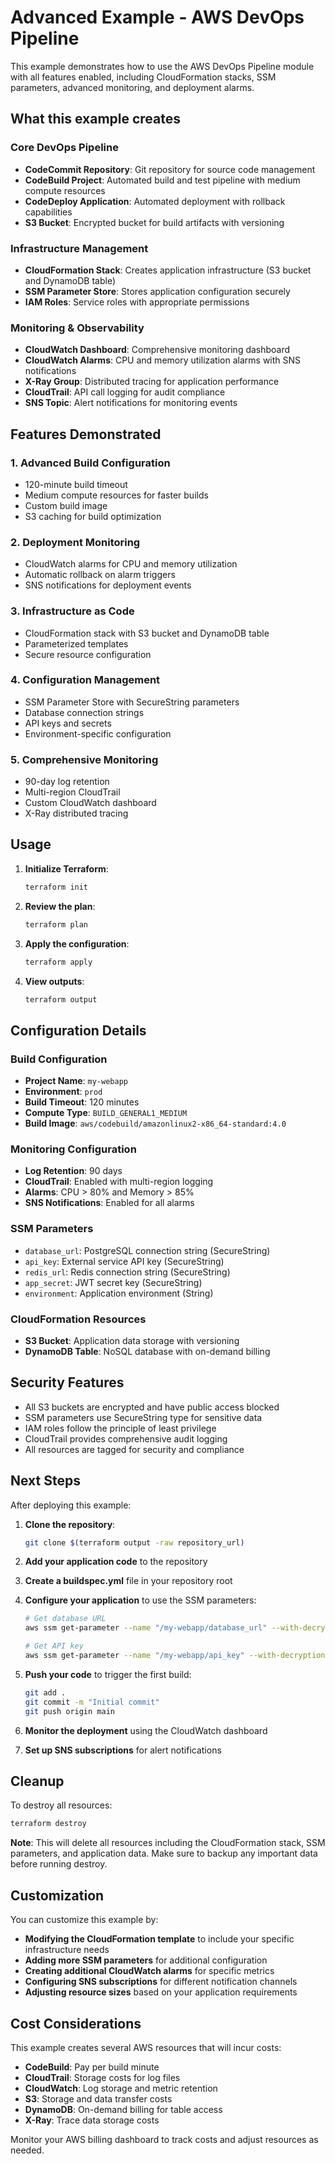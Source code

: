 # Advanced Example - AWS DevOps Pipeline

This example demonstrates how to use the AWS DevOps Pipeline module with all features enabled, including CloudFormation stacks, SSM parameters, advanced monitoring, and deployment alarms.

## What this example creates

### Core DevOps Pipeline
- **CodeCommit Repository**: Git repository for source code management
- **CodeBuild Project**: Automated build and test pipeline with medium compute resources
- **CodeDeploy Application**: Automated deployment with rollback capabilities
- **S3 Bucket**: Encrypted bucket for build artifacts with versioning

### Infrastructure Management
- **CloudFormation Stack**: Creates application infrastructure (S3 bucket and DynamoDB table)
- **SSM Parameter Store**: Stores application configuration securely
- **IAM Roles**: Service roles with appropriate permissions

### Monitoring & Observability
- **CloudWatch Dashboard**: Comprehensive monitoring dashboard
- **CloudWatch Alarms**: CPU and memory utilization alarms with SNS notifications
- **X-Ray Group**: Distributed tracing for application performance
- **CloudTrail**: API call logging for audit compliance
- **SNS Topic**: Alert notifications for monitoring events

## Features Demonstrated

### 1. Advanced Build Configuration
- 120-minute build timeout
- Medium compute resources for faster builds
- Custom build image
- S3 caching for build optimization

### 2. Deployment Monitoring
- CloudWatch alarms for CPU and memory utilization
- Automatic rollback on alarm triggers
- SNS notifications for deployment events

### 3. Infrastructure as Code
- CloudFormation stack with S3 bucket and DynamoDB table
- Parameterized templates
- Secure resource configuration

### 4. Configuration Management
- SSM Parameter Store with SecureString parameters
- Database connection strings
- API keys and secrets
- Environment-specific configuration

### 5. Comprehensive Monitoring
- 90-day log retention
- Multi-region CloudTrail
- Custom CloudWatch dashboard
- X-Ray distributed tracing

## Usage

1. **Initialize Terraform**:
   ```bash
   terraform init
   ```

2. **Review the plan**:
   ```bash
   terraform plan
   ```

3. **Apply the configuration**:
   ```bash
   terraform apply
   ```

4. **View outputs**:
   ```bash
   terraform output
   ```

## Configuration Details

### Build Configuration
- **Project Name**: `my-webapp`
- **Environment**: `prod`
- **Build Timeout**: 120 minutes
- **Compute Type**: `BUILD_GENERAL1_MEDIUM`
- **Build Image**: `aws/codebuild/amazonlinux2-x86_64-standard:4.0`

### Monitoring Configuration
- **Log Retention**: 90 days
- **CloudTrail**: Enabled with multi-region logging
- **Alarms**: CPU > 80% and Memory > 85%
- **SNS Notifications**: Enabled for all alarms

### SSM Parameters
- `database_url`: PostgreSQL connection string (SecureString)
- `api_key`: External service API key (SecureString)
- `redis_url`: Redis connection string (SecureString)
- `app_secret`: JWT secret key (SecureString)
- `environment`: Application environment (String)

### CloudFormation Resources
- **S3 Bucket**: Application data storage with versioning
- **DynamoDB Table**: NoSQL database with on-demand billing

## Security Features

- All S3 buckets are encrypted and have public access blocked
- SSM parameters use SecureString type for sensitive data
- IAM roles follow the principle of least privilege
- CloudTrail provides comprehensive audit logging
- All resources are tagged for security and compliance

## Next Steps

After deploying this example:

1. **Clone the repository**:
   ```bash
   git clone $(terraform output -raw repository_url)
   ```

2. **Add your application code** to the repository

3. **Create a buildspec.yml** file in your repository root

4. **Configure your application** to use the SSM parameters:
   ```bash
   # Get database URL
   aws ssm get-parameter --name "/my-webapp/database_url" --with-decryption
   
   # Get API key
   aws ssm get-parameter --name "/my-webapp/api_key" --with-decryption
   ```

5. **Push your code** to trigger the first build:
   ```bash
   git add .
   git commit -m "Initial commit"
   git push origin main
   ```

6. **Monitor the deployment** using the CloudWatch dashboard

7. **Set up SNS subscriptions** for alert notifications

## Cleanup

To destroy all resources:
```bash
terraform destroy
```

**Note**: This will delete all resources including the CloudFormation stack, SSM parameters, and application data. Make sure to backup any important data before running destroy.

## Customization

You can customize this example by:

- **Modifying the CloudFormation template** to include your specific infrastructure needs
- **Adding more SSM parameters** for additional configuration
- **Creating additional CloudWatch alarms** for specific metrics
- **Configuring SNS subscriptions** for different notification channels
- **Adjusting resource sizes** based on your application requirements

## Cost Considerations

This example creates several AWS resources that will incur costs:

- **CodeBuild**: Pay per build minute
- **CloudTrail**: Storage costs for log files
- **CloudWatch**: Log storage and metric retention
- **S3**: Storage and data transfer costs
- **DynamoDB**: On-demand billing for table access
- **X-Ray**: Trace data storage costs

Monitor your AWS billing dashboard to track costs and adjust resources as needed. 